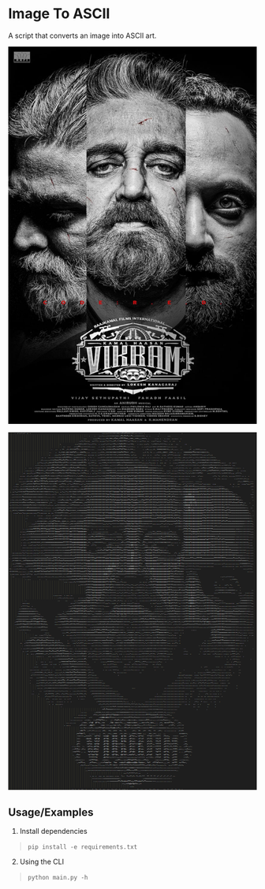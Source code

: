 
# Image To ASCII

A script that converts an image into ASCII art.

![Sample Input Image](https://raw.githubusercontent.com/InfantAjayVenus/image-to-ascii/master/test_images/vikram-poster.jpg)

![Sample Output Image](https://raw.githubusercontent.com/InfantAjayVenus/image-to-ascii/master/output/ascii-vikram-poster-screenshot.png)

## Usage/Examples

1. Install dependencies
>`pip install -e requirements.txt`
2. Using the CLI
>`python main.py -h`

